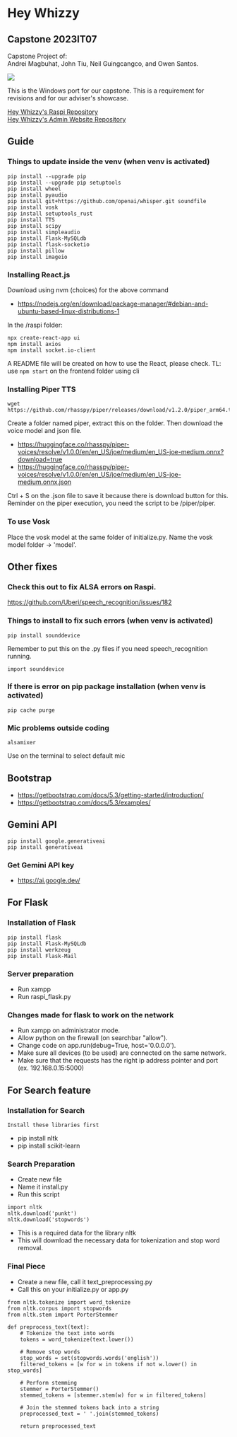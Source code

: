 # Hey Whizzy
## Capstone 2023IT07

Capstone Project of:  
Andrei Magbuhat, John Tiu, Neil Guingcangco, and Owen Santos.

<a href="https://github.com/Hir0su/Hey-Whizzy/graphs/contributors">
  <img src="https://contrib.rocks/image?repo=Hir0su/Hey-Whizzy" />
</a>
<be>

This is the Windows port for our capstone. This is a requirement for revisions and for our adviser's showcase.

[Hey Whizzy's Raspi Repository](https://github.com/Hir0su/Hey-Whizzy)  
[Hey Whizzy's Admin Website Repository](https://github.com/Hir0su/Hey-Whizzy-Admin-Website)

## Guide

### Things to update inside the venv (when venv is activated)
```
pip install --upgrade pip
pip install --upgrade pip setuptools
pip install wheel
pip install pyaudio
pip install git+https://github.com/openai/whisper.git soundfile
pip install vosk
pip install setuptools_rust
pip install TTS
pip install scipy
pip install simpleaudio
pip install Flask-MySQLdb
pip install flask-socketio
pip install pillow
pip install imageio
```

### Installing React.js
Download using nvm (choices) for the above command
- https://nodejs.org/en/download/package-manager/#debian-and-ubuntu-based-linux-distributions-1

In the /raspi folder:
```
npx create-react-app ui
npm install axios
npm install socket.io-client
```
A README file will be created on how to use the React, please check.
TL: use `npm start` on the frontend folder using cli


### Installing Piper TTS
```
wget https://github.com/rhasspy/piper/releases/download/v1.2.0/piper_arm64.tar.gz
```
Create a folder named piper, extract this on the folder.
Then download the voice model and json file.
- https://huggingface.co/rhasspy/piper-voices/resolve/v1.0.0/en/en_US/joe/medium/en_US-joe-medium.onnx?download=true
- https://huggingface.co/rhasspy/piper-voices/resolve/v1.0.0/en/en_US/joe/medium/en_US-joe-medium.onnx.json

Ctrl + S on the .json file to save it because there is download button for this.
Reminder on the piper execution, you need the script to be /piper/piper.

### To use Vosk
Place the vosk model at the same folder of initialize.py.
Name the vosk model folder -> 'model'.

## Other fixes

### Check this out to fix ALSA errors on Raspi.
https://github.com/Uberi/speech_recognition/issues/182

### Things to install to fix such errors (when venv is activated)
```
pip install sounddevice
```
Remember to put this on the .py files if you need speech_recognition running.
```
import sounddevice
```

### If there is error on pip package installation (when venv is activated)
```
pip cache purge
```

### Mic problems outside coding
```
alsamixer
```
Use on the terminal to select default mic

## Bootstrap
- https://getbootstrap.com/docs/5.3/getting-started/introduction/
- https://getbootstrap.com/docs/5.3/examples/

## Gemini API
```
pip install google.generativeai
pip install generativeai
```

### Get Gemini API key
- https://ai.google.dev/

## For Flask

### Installation of Flask
```
pip install flask
pip install Flask-MySQLdb
pip install werkzeug
pip install Flask-Mail
```

### Server preparation
- Run xampp
- Run raspi_flask.py

### Changes made for flask to work on the network

- Run xampp on administrator mode.
- Allow python on the firewall (on searchbar "allow").
- Change code on app.run(debug=True, host='0.0.0.0').
- Make sure all devices (to be used) are connected on the same network.
- Make sure that the requests has the right ip address pointer and port (ex. 192.168.0.15:5000)

## For Search feature

### Installation for Search
```
Install these libraries first
```
- pip install nltk
- pip install scikit-learn

### Search Preparation
- Create new file
- Name it install.py
- Run this script
```
import nltk
nltk.download('punkt')
nltk.download('stopwords')
```
- This is a required data for the library nltk
- This will download the necessary data for tokenization and stop word removal.

### Final Piece
- Create a new file, call it text_preprocessing.py
- Call this on your initialize.py or app.py
```
from nltk.tokenize import word_tokenize
from nltk.corpus import stopwords
from nltk.stem import PorterStemmer

def preprocess_text(text):
    # Tokenize the text into words
    tokens = word_tokenize(text.lower())

    # Remove stop words
    stop_words = set(stopwords.words('english'))
    filtered_tokens = [w for w in tokens if not w.lower() in stop_words]

    # Perform stemming
    stemmer = PorterStemmer()
    stemmed_tokens = [stemmer.stem(w) for w in filtered_tokens]

    # Join the stemmed tokens back into a string
    preprocessed_text = ' '.join(stemmed_tokens)

    return preprocessed_text
```
